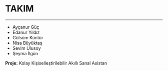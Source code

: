 # TAKIM
-------------------
* Ayçanur Güç
* Edanur Yıldız
* Gülsüm Küntür
* Nisa Büyüktaş
* Sevim Ulusoy
* Şeyma İlgün

**Proje:**   Kolay Kişiselleştirilebilir Akıllı Sanal Asistan